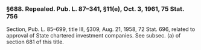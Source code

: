 ### §688. Repealed. Pub. L. 87–341, §11(e), Oct. 3, 1961, 75 Stat. 756 ###

Section, Pub. L. 85–699, title III, §309, Aug. 21, 1958, 72 Stat. 696, related to approval of State chartered investment companies. See subsec. (a) of section 681 of this title.
